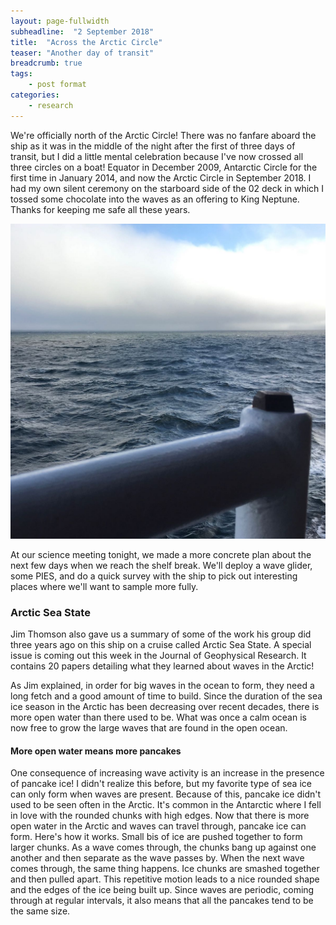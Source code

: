 ```yaml
---
layout: page-fullwidth
subheadline:  "2 September 2018"
title:  "Across the Arctic Circle"
teaser: "Another day of transit"
breadcrumb: true
tags:
    - post format
categories:
    - research
---
```


We're officially north of the Arctic Circle! There was no fanfare aboard the ship as it was in the middle of the night after the first of three days of transit, but I did a little mental celebration because I've now crossed all three circles on a boat! Equator in December 2009, Antarctic Circle for the first time in January 2014, and now the Arctic Circle in September 2018. I had my own silent ceremony on the starboard side of the 02 deck in which I tossed some chocolate into the waves as an offering to King Neptune. Thanks for keeping me safe all these years.

<img src="/assets/img/blog_posts/2018_09_02_IMG_6880.jpg" width="600" tag="A peace offering to the god of the sea">

At our science meeting tonight, we made a more concrete plan about the next few days when we reach the shelf break. We'll deploy a wave glider, some PIES, and do a quick survey with the ship to pick out interesting places where we'll want to sample more fully.

### Arctic Sea State

Jim Thomson also gave us a summary of some of the work his group did three years ago on this ship on a cruise called Arctic Sea State. A special issue is coming out this week in the Journal of Geophysical Research. It contains 20 papers detailing what they learned about waves in the Arctic!

As Jim explained, in order for big waves in the ocean to form, they need a long fetch and a good amount of time to build. Since the duration of the sea ice season in the Arctic has been decreasing over recent decades, there is more open water than there used to be. What was once a calm ocean is now free to grow the large waves that are found in the open ocean.

#### More open water means more pancakes

One consequence of increasing wave activity is an increase in the presence of pancake ice! I didn't realize this before, but my favorite type of sea ice can only form when waves are present. Because of this, pancake ice didn't used to be seen often in the Arctic. It's common in the Antarctic where I fell in love with the rounded chunks with high edges. Now that there is more open water in the Arctic and waves can travel through, pancake ice can form. Here's how it works. Small bis of ice are pushed together to form larger chunks. As a wave comes through, the chunks bang up against one another and then separate as the wave passes by. When the next wave comes through, the same thing happens. Ice chunks are smashed together and then pulled apart. This repetitive motion leads to a nice rounded shape and the edges of the ice being built up. Since waves are periodic, coming through at regular intervals, it also means that all the pancakes tend to be the same size.

